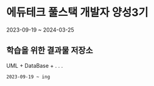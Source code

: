 # 에듀테크 풀스택 개발자 양성3기
2023-09-19 ~ 2024-03-25


## 학습을 위한 결과물 저장소

UML + DataBase + . . .
```bash
2023-09-19 ~ ing
```
##
